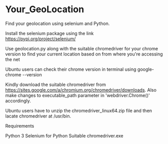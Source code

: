 # Your_GeoLocation
Find your geolocation using selenium and Python.
 
Install the selenium package using the link https://pypi.org/project/selenium/

Use geolocation.py along with the suitable chromedriver for your chrome version to find your current location based on from where you're accessing the net

Ubuntu users can check their chrome version in terminal using    google-chrome --version

Kindly download the suitable chromedriver from https://sites.google.com/a/chromium.org/chromedriver/downloads. Also make changes to executable_path parameter in 'webdriver.Chrome()' accordingly.

Ubuntu users have to unzip the chromedriver_linux64.zip file and then lacate chromedriver at /usr/bin.


Requirements

Python 3
Selenium for Python
Suitable chromedriver.exe
